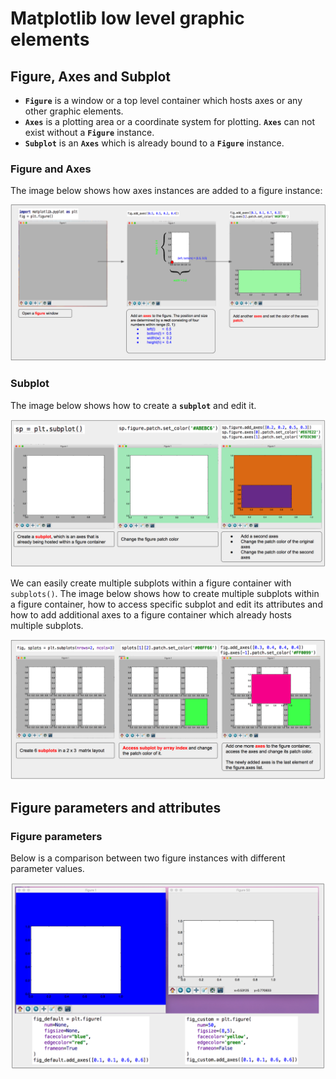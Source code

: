 # Matplotlib low level graphic elements

## Figure, Axes and Subplot

* **`Figure`** is a window or a top level container which hosts axes or any other graphic elements.
* **`Axes`** is a plotting area or a coordinate system for plotting. **`Axes`** can not exist without a **`Figure`** instance.
* **`Subplot`** is an **`Axes`** which is already bound to a **`Figure`** instance.

### Figure and Axes

The image below shows how axes instances are added to a figure instance:

![figure and axes](images/figure-and-axes.png)

### Subplot

The image below shows how to create a **`subplot`** and edit it.

![subplot](images/subplot.png)

We can easily create multiple subplots within a figure container with `subplots()`. The image below
shows how to create multiple subplots within a figure container, how to access specific subplot and edit
its attributes and how to add additional axes to a figure container which already hosts multiple subplots.

![subplots](images/subplots.png)

## Figure parameters and attributes

### Figure parameters

Below is a comparison between two figure instances with different parameter values.

![figure-parameters](images/figure-parameters.png)



